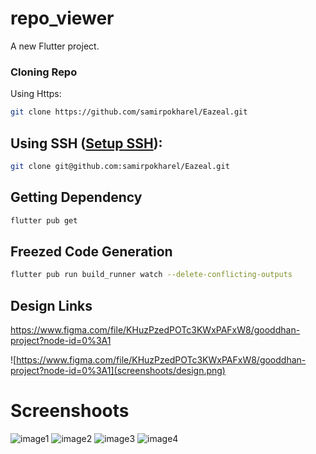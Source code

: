 # repo_viewer

A new Flutter project.

### Cloning Repo

Using Https:

```bash
git clone https://github.com/samirpokharel/Eazeal.git
```

## Using SSH ([Setup SSH](https://ramankarki.hashnode.dev/what-is-ssh-or-why-it-is-useful-or-how-to-setup-ssh-keys-on-github-and-bitbucket)):

```bash
git clone git@github.com:samirpokharel/Eazeal.git
```

## Getting Dependency

```bash
flutter pub get
```

## Freezed Code Generation

```bash
flutter pub run build_runner watch --delete-conflicting-outputs
```

## Design Links
https://www.figma.com/file/KHuzPzedPOTc3KWxPAFxW8/gooddhan-project?node-id=0%3A1

![https://www.figma.com/file/KHuzPzedPOTc3KWxPAFxW8/gooddhan-project?node-id=0%3A1](screenshoots/design.png)

# Screenshoots

![image1](screenshoots/1.png)
![image2](screenshoots/2.png)
![image3](screenshoots/3.jpg)
![image4](screenshoots/4.jpg)
